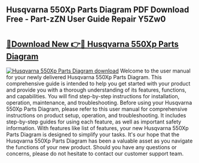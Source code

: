 ## Husqvarna 550Xp Parts Diagram PDF Download Free - Part-zZN User Guide Repair Y5Zw0

# <h2><a href="http://dfq432j.blite.top/?on=Husqvarna+550Xp+Parts+Diagram">🔗Download New 👉🔴 Husqvarna 550Xp Parts Diagram</a></h2>

[![Husqvarna 550Xp Parts Diagram download](https://i.imgur.com/lujVjoI.png)](http://dfq432j.blite.top/?on=Husqvarna+550Xp+Parts+Diagram)
Welcome to the user manual for your newly delivered Husqvarna 550Xp Parts Diagram. This comprehensive guide is intended to help you get started with your product and provide you with a thorough understanding of its features, functions, and capabilities. You will find step-by-step instructions for installation, operation, maintenance, and troubleshooting. Before using your Husqvarna 550Xp Parts Diagram, please refer to this user manual for comprehensive instructions on product setup, operation, and troubleshooting. It includes step-by-step guides for using each feature, as well as important safety information. With features like list of features, your new Husqvarna 550Xp Parts Diagram is designed to simplify your tasks. It's our hope that the Husqvarna 550Xp Parts Diagram has been a valuable asset as you navigate the functions of your new product. Should you have any questions or concerns, please do not hesitate to contact our customer support team.
